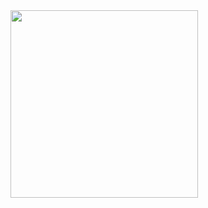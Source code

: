<img src="https://media.giphy.com/media/xT5LMINTLCSOGdIyEo/giphy.gif" width="300"/>
<img src="https://komarev.com/ghpvc/?username=mjcrock&style=flat-square&color=blue" alt=""/>
